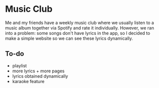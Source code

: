 # Music Club

Me and my friends have a weekly music club where we usually listen to a music album together via Spotify and rate it individually.
However, we ran into a problem: some songs don't have lyrics in the app, so I decided to make a simple website so we can see these lyrics dynamically.

## To-do

- playlist
- more lyrics + more pages
- lyrics obtained dynamically
- karaoke feature
